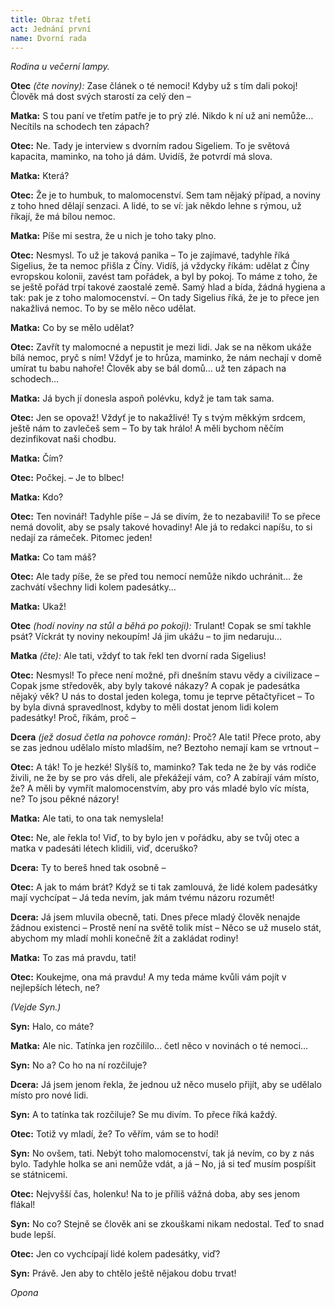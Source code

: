 ```yaml
---
title: Obraz třetí
act: Jednání první
name: Dvorní rada
---
```


_Rodina u večerní lampy._

**Otec** _(čte noviny):_ Zase článek o té nemoci!
Kdyby už s tím dali pokoj!
Člověk má dost svých starostí za celý den –

**Matka:** S tou paní ve třetím patře je to prý zlé.
Nikdo k ní už ani nemůže…
Necítils na schodech ten zápach?

**Otec:** Ne.
Tady je interview s dvorním radou Sigeliem.
To je světová kapacita, maminko, na toho já dám.
Uvidíš, že potvrdí má slova.

**Matka:** Která?

**Otec:** Že je to humbuk, to malomocenství.
Sem tam nějaký případ, a noviny z toho hned dělají senzaci.
A lidé, to se ví: jak někdo lehne s rýmou, už říkají, že má bílou nemoc.

**Matka:** Píše mi sestra, že u nich je toho taky plno.

**Otec:** Nesmysl.
To už je taková panika – To je zajímavé, tadyhle říká Sigelius, že ta nemoc přišla z Číny.
Vidíš, já vždycky říkám: udělat z Číny evropskou kolonii, zavést tam pořádek, a byl by pokoj.
To máme z toho, že se ještě pořád trpí takové zaostalé země.
Samý hlad a bída, žádná hygiena a tak: pak je z toho malomocenství.
– On tady Sigelius říká, že je to přece jen nakažlivá nemoc.
To by se mělo něco udělat.

**Matka:** Co by se mělo udělat?

**Otec:** Zavřít ty malomocné a nepustit je mezi lidi.
Jak se na někom ukáže bílá nemoc, pryč s ním!
Vždyť je to hrůza, maminko, že nám nechají v domě umírat tu babu nahoře!
Člověk aby se bál domů…
už ten zápach na schodech…

**Matka:** Já bych jí donesla aspoň polévku, když je tam tak sama.

**Otec:** Jen se opovaž!
Vždyť je to nakažlivé!
Ty s tvým měkkým srdcem, ještě nám to zavlečeš sem – To by tak hrálo!
A měli bychom něčím dezinfikovat naši chodbu.

**Matka:** Čím?

**Otec:** Počkej.
– Je to blbec!

**Matka:** Kdo?

**Otec:** Ten novinář!
Tadyhle píše – Já se divím, že to nezabavili!
To se přece nemá dovolit, aby se psaly takové hovadiny!
Ale já to redakci napíšu, to si nedají za rámeček.
Pitomec jeden!

**Matka:** Co tam máš?

**Otec:** Ale tady píše, že se před tou nemocí nemůže nikdo uchránit…
že zachvátí všechny lidi kolem padesátky…

**Matka:** Ukaž!

**Otec** _(hodí noviny na stůl a běhá po pokoji):_ Trulant!
Copak se smí takhle psát?
Víckrát ty noviny nekoupím!
Já jim ukážu – to jim nedaruju…

**Matka** _(čte):_ Ale tati, vždyť to tak řekl ten dvorní rada Sigelius!

**Otec:** Nesmysl!
To přece není možné, při dnešním stavu vědy a civilizace – Copak jsme středověk, aby byly takové nákazy?
A copak je padesátka nějaký věk?
U nás to dostal jeden kolega, tomu je teprve pětačtyřicet – To by byla divná spravedlnost, kdyby to měli dostat jenom lidi kolem padesátky!
Proč, říkám, proč –

**Dcera** _(jež dosud četla na pohovce román):_ Proč?
Ale tati!
Přece proto, aby se zas jednou udělalo místo mladším, ne?
Beztoho nemají kam se vrtnout –

**Otec:** A ták!
To je hezké!
Slyšíš to, maminko?
Tak teda ne že by vás rodiče živili, ne že by se pro vás dřeli, ale překážejí vám, co?
A zabírají vám místo, že?
A měli by vymřít malomocenstvím, aby pro vás mladé bylo víc místa, ne?
To jsou pěkné názory!

**Matka:** Ale tati, to ona tak nemyslela!

**Otec:** Ne, ale řekla to!
Viď, to by bylo jen v pořádku, aby se tvůj otec a matka v padesáti létech klidili, viď, dceruško?

**Dcera:** Ty to bereš hned tak osobně –

**Otec:** A jak to mám brát?
Když se ti tak zamlouvá, že lidé kolem padesátky mají vychcípat – Já teda nevím, jak mám tvému názoru rozumět!

**Dcera:** Já jsem mluvila obecně, tati.
Dnes přece mladý člověk nenajde žádnou existenci – Prostě není na světě tolik míst – Něco se už muselo stát, abychom my mladí mohli konečně žít a zakládat rodiny!

**Matka:** To zas má pravdu, tati!

**Otec:** Koukejme, ona má pravdu!
A my teda máme kvůli vám pojít v nejlepších létech, ne?

_(Vejde Syn.)_

**Syn:** Halo, co máte?

**Matka:** Ale nic.
Tatínka jen rozčililo…
četl něco v novinách o té nemoci…

**Syn:** No a?
Co ho na ní rozčiluje?

**Dcera:** Já jsem jenom řekla, že jednou už něco muselo přijít, aby se udělalo místo pro nové lidi.

**Syn:** A to tatínka tak rozčiluje?
Se mu divím.
To přece říká každý.

**Otec:** Totiž vy mladí, že?
To věřím, vám se to hodí!

**Syn:** No ovšem, tati.
Nebýt toho malomocenství, tak já nevím, co by z nás bylo.
Tadyhle holka se ani nemůže vdát, a já – No, já si teď musím pospíšit se státnicemi.

**Otec:** Nejvyšší čas, holenku!
Na to je příliš vážná doba, aby ses jenom flákal!

**Syn:** No co?
Stejně se člověk ani se zkouškami nikam nedostal.
Teď to snad bude lepší.

**Otec:** Jen co vychcípají lidé kolem padesátky, viď?

**Syn:** Právě.
Jen aby to chtělo ještě nějakou dobu trvat!

_Opona_
